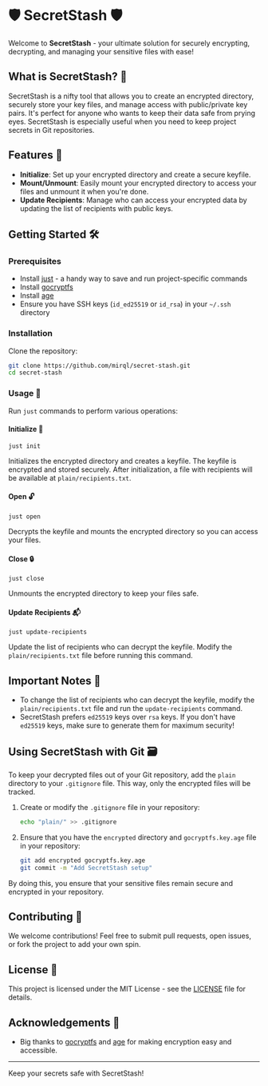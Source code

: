 # 🛡️ SecretStash 🛡️

Welcome to **SecretStash** - your ultimate solution for securely encrypting, decrypting, and managing your sensitive files with ease!

## What is SecretStash? 🤔

SecretStash is a nifty tool that allows you to create an encrypted directory, securely store your key files, and manage access with public/private key pairs. It's perfect for anyone who wants to keep their data safe from prying eyes. SecretStash is especially useful when you need to keep project secrets in Git repositories.

## Features 🚀

- **Initialize**: Set up your encrypted directory and create a secure keyfile.
- **Mount/Unmount**: Easily mount your encrypted directory to access your files and unmount it when you're done.
- **Update Recipients**: Manage who can access your encrypted data by updating the list of recipients with public keys.

## Getting Started 🛠

### Prerequisites

- Install [just](https://github.com/casey/just) - a handy way to save and run project-specific commands
- Install [gocryptfs](https://github.com/rfjakob/gocryptfs)
- Install [age](https://github.com/FiloSottile/age)
- Ensure you have SSH keys (`id_ed25519` or `id_rsa`) in your `~/.ssh` directory

### Installation

Clone the repository:

```sh
git clone https://github.com/mirql/secret-stash.git
cd secret-stash
```

### Usage 📘

Run `just` commands to perform various operations:

#### Initialize 🔑

```
just init
```

Initializes the encrypted directory and creates a keyfile. The keyfile is encrypted and stored securely. After initialization, a file with recipients will be available at `plain/recipients.txt`.

#### Open 🔓

```
just open
```

Decrypts the keyfile and mounts the encrypted directory so you can access your files.

#### Close 🔒

```
just close
```

Unmounts the encrypted directory to keep your files safe.

#### Update Recipients 📬

```
just update-recipients
```

Update the list of recipients who can decrypt the keyfile. Modify the `plain/recipients.txt` file before running this command.

## Important Notes 📌

- To change the list of recipients who can decrypt the keyfile, modify the `plain/recipients.txt` file and run the `update-recipients` command.
- SecretStash prefers `ed25519` keys over `rsa` keys. If you don't have `ed25519` keys, make sure to generate them for maximum security!

## Using SecretStash with Git 🗃️

To keep your decrypted files out of your Git repository, add the `plain` directory to your `.gitignore` file. This way, only the encrypted files will be tracked.

1. Create or modify the `.gitignore` file in your repository:
   ```sh
   echo "plain/" >> .gitignore
   ```

2. Ensure that you have the `encrypted` directory and `gocryptfs.key.age` file in your repository:
   ```sh
   git add encrypted gocryptfs.key.age
   git commit -m "Add SecretStash setup"
   ```

By doing this, you ensure that your sensitive files remain secure and encrypted in your repository.

## Contributing 🤝

We welcome contributions! Feel free to submit pull requests, open issues, or fork the project to add your own spin.

## License 📄

This project is licensed under the MIT License - see the [LICENSE](LICENSE) file for details.

## Acknowledgements 🙏

- Big thanks to [gocryptfs](https://github.com/rfjakob/gocryptfs) and [age](https://github.com/FiloSottile/age) for making encryption easy and accessible.

---

Keep your secrets safe with SecretStash!
